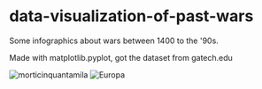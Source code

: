 # data-visualization-of-past-wars
Some infographics about wars between 1400 to the '90s. 

Made with matplotlib.pyplot, got the dataset from gatech.edu


![morticinquantamila](https://user-images.githubusercontent.com/82652619/168240600-aece2be7-93ac-4033-b231-caa5d8dfb447.png)
![Europa](https://user-images.githubusercontent.com/82652619/168240634-6f9c0a67-d257-4670-bb8a-91a014f51500.png)
